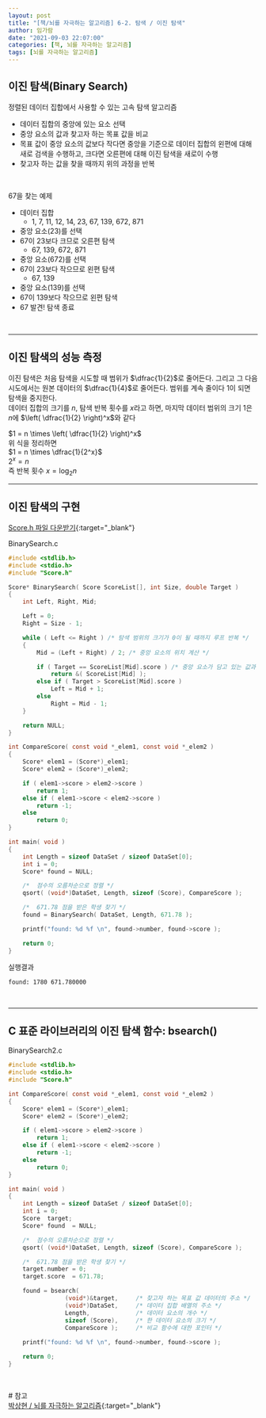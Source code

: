 ```yaml
---
layout: post
title: "[책/뇌를 자극하는 알고리즘] 6-2. 탐색 / 이진 탐색"
author: 임가람
date: "2021-09-03 22:07:00"
categories: [책, 뇌를 자극하는 알고리즘]
tags: [뇌를 자극하는 알고리즘]
---
```


## 이진 탐색(Binary Search)
정렬된 데이터 집합에서 사용할 수 있는 고속 탐색 알고리즘
- 데이터 집합의 중앙에 있는 요소 선택
- 중앙 요소의 값과 찾고자 하는 목표 값을 비교
- 목표 값이 중앙 요소의 값보다 작다면 중앙을 기준으로 데이터 집합의 왼편에 대해 새로 검색을 수행하고, 크다면 오른편에 대해 이진 탐색을 새로이 수행
- 찾고자 하는 값을 찾을 때까지 위의 과정을 반복

<br>

67을 찾는 예제
- 데이터 집합
  - 1, 7, 11, 12, 14, 23, 67, 139, 672, 871
- 중앙 요소(23)를 선택
- 67이 23보다 크므로 오른편 탐색
  - 67, 139, 672, 871
- 중앙 요소(672)를 선택
- 67이 23보다 작으므로 왼편 탐색
  - 67, 139
- 중앙 요소(139)를 선택
- 67이 139보다 작으므로 왼편 탐색
- 67 발견! 탐색 종료

<br>

---
## 이진 탐색의 성능 측정
이진 탐색은 처음 탐색을 시도할 때 범위가 $\dfrac{1}{2}$로 줄어든다. 그리고 그 다음 시도에서는 원본 데이터의 $\dfrac{1}{4}$로 줄어든다. 범위를 계속 줄이다 1이 되면  탐색을 중지한다.<br>
데이터 집합의 크기를 $n$, 탐색 반복 횟수를 $x$라고 하면, 마지막 데이터 범위의 크기 1은 $n$에 $\left( \dfrac{1}{2} \right)^x$와 같다<br>

$1 = n \times \left( \dfrac{1}{2} \right)^x$<br>
위 식을 정리하면<br>
$1 = n \times \dfrac{1}{2^x}$<br>
$2^x = n$<br>
즉 반복 횟수 $x = \log_2n$
<br>

---
## 이진 탐색의 구현
[Score.h 파일 다운받기](/assets/file/Score.h){:target="_blank"}<br>

BinarySearch.c
```c
#include <stdlib.h> 
#include <stdio.h>
#include "Score.h"

Score* BinarySearch( Score ScoreList[], int Size, double Target )
{
    int Left, Right, Mid;

    Left = 0;
    Right = Size - 1;

    while ( Left <= Right ) /* 탐색 범위의 크기가 0이 될 때까지 루프 반복 */
    {
        Mid = (Left + Right) / 2; /* 중앙 요소의 위치 계산 */

        if ( Target == ScoreList[Mid].score ) /* 중앙 요소가 담고 있는 값과 목표 값이 일치하면 해당 요소 반환  */
            return &( ScoreList[Mid] );
        else if ( Target > ScoreList[Mid].score )
            Left = Mid + 1;
        else
            Right = Mid - 1;
    }

    return NULL;
}

int CompareScore( const void *_elem1, const void *_elem2 ) 
{ 
    Score* elem1 = (Score*)_elem1; 
    Score* elem2 = (Score*)_elem2; 

    if ( elem1->score > elem2->score ) 
        return 1; 
    else if ( elem1->score < elem2->score ) 
        return -1; 
    else 
        return 0;     
} 

int main( void )
{
    int Length = sizeof DataSet / sizeof DataSet[0];     
    int i = 0;
    Score* found = NULL;

    /*  점수의 오름차순으로 정렬 */
    qsort( (void*)DataSet, Length, sizeof (Score), CompareScore );

    /*  671.78 점을 받은 학생 찾기 */
    found = BinarySearch( DataSet, Length, 671.78 );

    printf("found: %d %f \n", found->number, found->score );

    return 0;
}
```
실행결과
```
found: 1780 671.780000
```
<br>

---
## C 표준 라이브러리의 이진 탐색 함수: bsearch()

BinarySearch2.c
```c
#include <stdlib.h> 
#include <stdio.h>
#include "Score.h"

int CompareScore( const void *_elem1, const void *_elem2 ) 
{ 
    Score* elem1 = (Score*)_elem1; 
    Score* elem2 = (Score*)_elem2; 

    if ( elem1->score > elem2->score ) 
        return 1; 
    else if ( elem1->score < elem2->score ) 
        return -1; 
    else 
        return 0;     
} 

int main( void )
{
    int Length = sizeof DataSet / sizeof DataSet[0];     
    int i = 0;
    Score  target;
    Score* found  = NULL;

    /*  점수의 오름차순으로 정렬 */
    qsort( (void*)DataSet, Length, sizeof (Score), CompareScore );

    /*  671.78 점을 받은 학생 찾기 */
    target.number = 0;
    target.score  = 671.78;

    found = bsearch( 
                (void*)&target,     /* 찾고자 하는 목표 값 데이터의 주소 */
                (void*)DataSet,     /* 데이터 집합 배열의 주소 */
                Length,             /* 데이터 요소의 개수 */
                sizeof (Score),     /* 한 데이터 요소의 크기 */
                CompareScore );     /* 비교 함수에 대한 포인터 */
    
    printf("found: %d %f \n", found->number, found->score );

    return 0;
}
```

<br>

\# 참고<br>
[박상현 / 뇌를 자극하는 알고리즘](https://www.hanbit.co.kr/media/books/book_view.html?p_code=B3450156021){:target="_blank"}<br>
